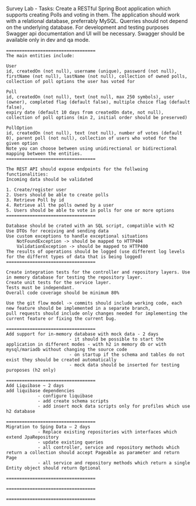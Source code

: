 Survey Lab - Tasks:
	Create a RESTful Spring Boot application which supports creating Polls and voting in them.
	The application should work with a relational database, preferrably MySQL. Querries should not depend on the underlying database.
	For development and testing purposes Swagger api documentation and UI will be necessary. Swagger should be available only in dev and qa mode.
	
	==================================
	The main entities include: 
	
	User
	id, createdOn (not null), username (unique), password (not null), firstName (not null), lastName (not null), collection of owned polls,
	collection of poll options the user has voted for
	
	Poll 
	id, createdOn (not null), text (not null, max 250 symbols), user (owner), completed flag (default false), multiple choice flag (default false),
	expiry date (default 10 days from createdOn date, not null), collection of poll options (min 2, initial order should be preserved)
	
	PollOption
	id, createdOn (not null), text (not null), number of votes (default 0), parent poll (not null), collection of users who voted for the given option
	Note you can choose between using unidirectional or bidirectional mapping between the entities.
	==================================

	The REST API should expose endpoints for the follwoing functionalities:
	Incoming data should be validated
	
	1. Create/register user
	2. Users should be able to create polls
	3. Retrieve Poll by id
	4. Retrieve all the polls owned by a user
	5. Users should be able to vote in polls for one or more options
	==================================
	
	Database should be crated with an SQL script, compatible with H2
	Use DTOs for receiving and sending data	
	Use custom exceptions to handle exceptional situations
		NotFoundException -> should be mapped to HTTP404
		ValidationException -> should be mapped to HTTP400
	The results of operations should be logged (use different log levels for the differnt types of data that is being logged)
	==================================
	
	Create integration tests for the controller and repository layers. Use in memory database for testing the repository layer.
	Create unit tests for the service layer.
	Tests must be independant.
	Overall code coverage should be minimum 80%

	Use the git flow model -> commits should include working code, each new feature should be implemented in a separate branch,
	pull requests should include only changes needed for implementing the current feature or fixing the current bug.
	
	==================================
	Аdd support for in-memory database with mock data - 2 days
                            - it should be possible to start the application in different modes - with h2 in memory db or with mysql/mariadb without changing the source code
                            - on startup if the schema and tables do not exist they should be created automatically
                            - mock data should be inserted for testing puroposes (h2 only)
                            
    ==================================
    Add Liquibase ~ 2 days
    add liquibase dependencies
                - configure liquibase
                - add create schema scripts
                - add insert mock data scripts only for profiles which use h2 database

	==================================
	Migration to Sping Data – 2 days
                - Replace existing repositories with interfaces which extend JpaRepository
                - update existing queries
                - all controller, service and repository methods which return a collection should accept Pageable as parameter and return Page
                - all service and repository methods which return a single Entity object should return Optional

	==================================
	
	==================================
	
	==================================